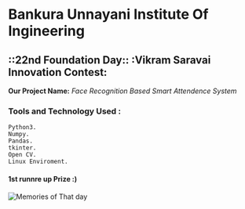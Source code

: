 # Bankura Unnayani Institute Of Ingineering

##     ::22nd Foundation Day::  :Vikram Saravai Innovation Contest:

__Our Project Name:__
    _Face Recognition Based Smart Attendence System_


### Tools and Technology Used :
    Python3.
    Numpy.
    Pandas.
    tkinter.
    Open CV.
    Linux Enviroment.

#### 1st runnre up Prize :)
![Memories of That day](/home/ayan/Desktop/image1.jpg)
